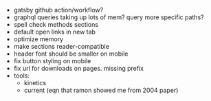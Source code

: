 - gatsby github action/workflow?
- graphql queries taking up lots of mem? query more specific paths?
- spell check methods sections
- default open links in new tab
- optimize memory
- make sections reader-compatible
- header font should be smaller on mobile
- fix button styling on mobile
- fix url for downloads on pages. missing prefix
- tools:
  - kinetics
  - current (eqn that ramon showed me from 2004 paper)
